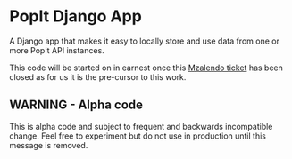 # PopIt Django App

A Django app that makes it easy to locally store and use data from one or more
PopIt API instances.

This code will be started on in earnest once this [Mzalendo
ticket](https://github.com/mysociety/mzalendo/issues/615) has been closed as for
us it is the pre-cursor to this work.

## WARNING - Alpha code

This is alpha code and subject to frequent and backwards incompatible change.
Feel free to experiment but do not use in production until this message is
removed.
